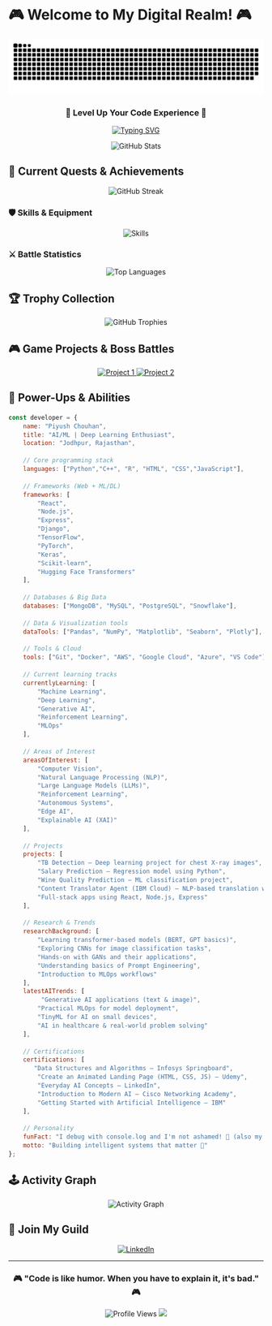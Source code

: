 # 🎮 Welcome to My Digital Realm! 🎮

<div align="center">
  
<!-- Animated Header -->
<img src="https://raw.githubusercontent.com/Platane/snk/output/github-contribution-grid-snake.svg" alt="Snake animation" />

### 🚀 Level Up Your Code Experience 🚀

<!-- Typing Animation -->
[![Typing SVG](https://readme-typing-svg.herokuapp.com?font=Fira+Code&pause=1000&color=00D9FF&center=true&vCenter=true&width=435&lines=Full+Stack+Developer+%F0%9F%92%BB;Game+Development+Enthusiast+%F0%9F%8E%AE;Open+Source+Contributor+%F0%9F%8C%9F;Always+Learning+New+Tech+%F0%9F%9A%80)](https://git.io/typing-svg)

<!-- Player Stats -->
<img src="https://github-readme-stats.vercel.app/api?username=iampiyushchouhan&show_icons=true&theme=radical&hide_border=true&bg_color=0D1117&title_color=00D9FF&icon_color=00D9FF&text_color=FFFFFF" alt="GitHub Stats" />

</div>

## 🎯 Current Quests & Achievements

<div align="center">

<!-- Achievement Badges -->
<img src="https://github-readme-streak-stats.herokuapp.com?user=iampiyushchouhan&theme=radical&hide_border=true&background=0D1117&stroke=00D9FF&ring=00D9FF&fire=FF6B35&currStreakLabel=00D9FF" alt="GitHub Streak" />

</div>

### 🛡️ Skills & Equipment

<div align="center">

<!-- Tech Stack with animations -->
<img src="https://skillicons.dev/icons?i=js,ts,react,nodejs,python,java,cpp,html,css,git,docker,aws,mongodb,mysql,firebase,figma&theme=dark" alt="Skills" />

</div>

### ⚔️ Battle Statistics

<div align="center">
  
<img src="https://github-readme-stats.vercel.app/api/top-langs/?username=iampiyushchouhan&layout=compact&theme=radical&hide_border=true&bg_color=0D1117&title_color=00D9FF&text_color=FFFFFF" alt="Top Languages" />

</div>

## 🏆 Trophy Collection

<div align="center">
  
<img src="https://github-profile-trophy.vercel.app/?username=iampiyushchouhan&theme=radical&no-frame=true&no-bg=true&margin-w=4&column=7" alt="GitHub Trophies" />

</div>

## 🎮 Game Projects & Boss Battles

<div align="center">

<!-- Repository Cards -->
<a href="https://github.com/iampiyushchouhan/PROJECT_1">
  <img src="https://github-readme-stats.vercel.app/api/pin/?username=iampiyushchouhan&repo=PROJECT_1&theme=radical&hide_border=true&bg_color=0D1117&title_color=00D9FF&text_color=FFFFFF" alt="Project 1" />
</a>

<a href="https://github.com/iampiyushchouhan/PROJECT_2">
  <img src="https://github-readme-stats.vercel.app/api/pin/?username=iampiyushchouhan&repo=PROJECT_2&theme=radical&hide_border=true&bg_color=0D1117&title_color=00D9FF&text_color=FFFFFF" alt="Project 2" />
</a>

</div>

## 🌟 Power-Ups & Abilities

```javascript
const developer = {
    name: "Piyush Chouhan",
    title: "AI/ML | Deep Learning Enthusiast",
    location: "Jodhpur, Rajasthan",

    // Core programming stack
    languages: ["Python","C++", "R", "HTML", "CSS","JavaScript"],

    // Frameworks (Web + ML/DL)
    frameworks: [
        "React",
        "Node.js",
        "Express",
        "Django",
        "TensorFlow",
        "PyTorch",
        "Keras",
        "Scikit-learn",
        "Hugging Face Transformers"
    ],

    // Databases & Big Data
    databases: ["MongoDB", "MySQL", "PostgreSQL", "Snowflake"],

    // Data & Visualization tools
    dataTools: ["Pandas", "NumPy", "Matplotlib", "Seaborn", "Plotly"],

    // Tools & Cloud
    tools: ["Git", "Docker", "AWS", "Google Cloud", "Azure", "VS Code"],

    // Current learning tracks
    currentlyLearning: [
        "Machine Learning",
        "Deep Learning",
        "Generative AI",
        "Reinforcement Learning",
        "MLOps"
    ],

    // Areas of Interest
    areasOfInterest: [
        "Computer Vision",
        "Natural Language Processing (NLP)",
        "Large Language Models (LLMs)",
        "Reinforcement Learning",
        "Autonomous Systems",
        "Edge AI",
        "Explainable AI (XAI)"
    ],

    // Projects
    projects: [
        "TB Detection – Deep learning project for chest X-ray images",
        "Salary Prediction – Regression model using Python",
        "Wine Quality Prediction – ML classification project",
        "Content Translator Agent (IBM Cloud) – NLP-based translation with accuracy focus",
        "Full-stack apps using React, Node.js, Express"
    ],

    // Research & Trends
    researchBackground: [
        "Learning transformer-based models (BERT, GPT basics)",
        "Exploring CNNs for image classification tasks",
        "Hands-on with GANs and their applications",
        "Understanding basics of Prompt Engineering",
        "Introduction to MLOps workflows"
    ],
    latestAITrends: [
         "Generative AI applications (text & image)",
        "Practical MLOps for model deployment",
        "TinyML for AI on small devices",
        "AI in healthcare & real-world problem solving"
    ],

    // Certifications
    certifications: [
       "Data Structures and Algorithms – Infosys Springboard",
        "Create an Animated Landing Page (HTML, CSS, JS) – Udemy",
        "Everyday AI Concepts – LinkedIn",
        "Introduction to Modern AI – Cisco Networking Academy",
        "Getting Started with Artificial Intelligence – IBM"
    ],

    // Personality
    funFact: "I debug with console.log and I'm not ashamed! 🐛 (also my GPU cries during deep learning 😅)",
    motto: "Building intelligent systems that matter 🚀"
};
```


## 🕹️ Activity Graph

<div align="center">
  
<img src="https://github-readme-activity-graph.vercel.app/graph?username=iampiyushchouhan&bg_color=0D1117&color=00D9FF&line=00D9FF&point=FFFFFF&area=true&hide_border=true" alt="Activity Graph" />

</div>

## 💬 Join My Guild

<div align="center">

[![LinkedIn](https://img.shields.io/badge/LinkedIn-0077B5?style=for-the-badge&logo=linkedin&logoColor=white)](https://www.linkedin.com/in/iampiyushchouhan/)

</div>

---

<div align="center">

### 🎮 "Code is like humor. When you have to explain it, it's bad." 🎮

<img src="https://komarev.com/ghpvc/?username=iampiyushchouhan&color=00d9ff&style=for-the-badge" alt="Profile Views" />

<!-- Animated Footer -->
<img src="https://capsule-render.vercel.app/api?type=waving&color=gradient&customColorList=6,11,20&height=150&section=footer&animation=twinkling" />

</div>